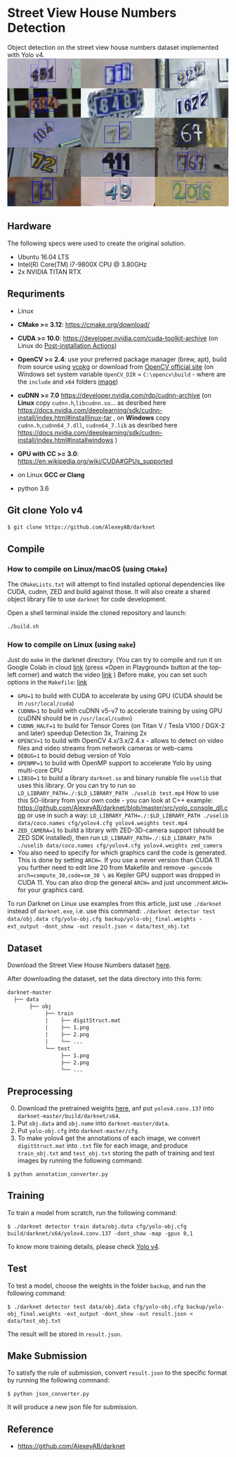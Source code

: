 # Street View House Numbers Detection
Object detection on the street view house numbers dataset implemented with Yolo v4.
![alt text](https://github.com/danny91708/Selected-Topics-in-Visual-Recognition-using-Deep-Learning/blob/main/HW2/NumbersDetection.png?raw=true)

## Hardware
The following specs were used to create the original solution.
- Ubuntu 16.04 LTS
- Intel(R) Core(TM) i7-9800X CPU @ 3.80GHz
- 2x NVIDIA TITAN RTX

## Requriments
* Linux
* **CMake >= 3.12**: https://cmake.org/download/
* **CUDA >= 10.0**: https://developer.nvidia.com/cuda-toolkit-archive (on Linux do [Post-installation Actions](https://docs.nvidia.com/cuda/cuda-installation-guide-linux/index.html#post-installation-actions))
* **OpenCV >= 2.4**: use your preferred package manager (brew, apt), build from source using [vcpkg](https://github.com/Microsoft/vcpkg) or download from [OpenCV official site](https://opencv.org/releases.html) (on Windows set system variable `OpenCV_DIR` = `C:\opencv\build` - where are the `include` and `x64` folders [image](https://user-images.githubusercontent.com/4096485/53249516-5130f480-36c9-11e9-8238-a6e82e48c6f2.png))
* **cuDNN >= 7.0** https://developer.nvidia.com/rdp/cudnn-archive (on **Linux** copy `cudnn.h`,`libcudnn.so`... as desribed here https://docs.nvidia.com/deeplearning/sdk/cudnn-install/index.html#installlinux-tar , on **Windows** copy `cudnn.h`,`cudnn64_7.dll`, `cudnn64_7.lib` as desribed here https://docs.nvidia.com/deeplearning/sdk/cudnn-install/index.html#installwindows )
* **GPU with CC >= 3.0**: https://en.wikipedia.org/wiki/CUDA#GPUs_supported
* on Linux **GCC or Clang**

* python 3.6

## Git clone Yolo v4
```
$ git clone https://github.com/AlexeyAB/darknet
```

## Compile
### How to compile on Linux/macOS (using `CMake`)

The `CMakeLists.txt` will attempt to find installed optional dependencies like CUDA, cudnn, ZED and build against those. It will also create a shared object library file to use `darknet` for code development.

Open a shell terminal inside the cloned repository and launch:

```bash
./build.sh
```

### How to compile on Linux (using `make`)

Just do `make` in the darknet directory. (You can try to compile and run it on Google Colab in cloud [link](https://colab.research.google.com/drive/12QusaaRj_lUwCGDvQNfICpa7kA7_a2dE) (press «Open in Playground» button at the top-left corner) and watch the video [link](https://www.youtube.com/watch?v=mKAEGSxwOAY) )
Before make, you can set such options in the `Makefile`: [link](https://github.com/AlexeyAB/darknet/blob/9c1b9a2cf6363546c152251be578a21f3c3caec6/Makefile#L1)

* `GPU=1` to build with CUDA to accelerate by using GPU (CUDA should be in `/usr/local/cuda`)
* `CUDNN=1` to build with cuDNN v5-v7 to accelerate training by using GPU (cuDNN should be in `/usr/local/cudnn`)
* `CUDNN_HALF=1` to build for Tensor Cores (on Titan V / Tesla V100 / DGX-2 and later) speedup Detection 3x, Training 2x
* `OPENCV=1` to build with OpenCV 4.x/3.x/2.4.x - allows to detect on video files and video streams from network cameras or web-cams
* `DEBUG=1` to bould debug version of Yolo
* `OPENMP=1` to build with OpenMP support to accelerate Yolo by using multi-core CPU
* `LIBSO=1` to build a library `darknet.so` and binary runable file `uselib` that uses this library. Or you can try to run so `LD_LIBRARY_PATH=./:$LD_LIBRARY_PATH ./uselib test.mp4` How to use this SO-library from your own code - you can look at C++ example: https://github.com/AlexeyAB/darknet/blob/master/src/yolo_console_dll.cpp
    or use in such a way: `LD_LIBRARY_PATH=./:$LD_LIBRARY_PATH ./uselib data/coco.names cfg/yolov4.cfg yolov4.weights test.mp4`
* `ZED_CAMERA=1` to build a library with ZED-3D-camera support (should be ZED SDK installed), then run
    `LD_LIBRARY_PATH=./:$LD_LIBRARY_PATH ./uselib data/coco.names cfg/yolov4.cfg yolov4.weights zed_camera`
* You also need to specify for which graphics card the code is generated. This is done by setting `ARCH=`. If you use a never version than CUDA 11 you further need to edit line 20 from Makefile and remove `-gencode arch=compute_30,code=sm_30 \` as Kepler GPU support was dropped in CUDA 11. You can also drop the general `ARCH=` and just uncomment `ARCH=` for your graphics card.

To run Darknet on Linux use examples from this article, just use `./darknet` instead of `darknet.exe`, i.e. use this command: `./darknet detector test data/obj.data cfg/yolo-obj.cfg backup/yolo-obj_final.weights -ext_output -dont_show -out result.json < data/test_obj.txt`


## Dataset
Download the Street View House Numbers dataset [here](https://drive.google.com/drive/u/1/folders/1Ob5oT9Lcmz7g5mVOcYH3QugA7tV3WsSl).

After downloading the dataset, set the data directory into this form:
```
darknet-master
  ├── data
       ├── obj
            ├── train
            |    ├── digitStruct.mat
            |    ├── 1.png
            |    ├── 2.png
            |    └── ...
            └── test
                 ├── 1.png
                 ├── 2.png
                 └── ...
```

## Preprocessing
0. Download the pretrained weights [here](https://drive.google.com/file/d/1_QpkXEbhclqzjDgtYtqe7GJUta7ZKHi0/view?usp=sharing), anf put `yolov4.conv.137` into `darknet-master/build/darknet/x64`.
1. Put `obj.data` and `obj.name` into `darknet-master/data`.
2. Put `yolo-obj.cfg` into `darknet-master/cfg`.
3. To make yolov4 get the annotations of each image, we convert `digitStruct.mat` into `.txt` file for each image, and produce `train_obj.txt` and `test_obj.txt` storing the path of training and test images by running the following command:
```
$ python annotation_converter.py 
```


## Training
To train a model from scratch, run the following command:
```
$ ./darknet detector train data/obj.data cfg/yolo-obj.cfg build/darknet/x64/yolov4.conv.137 -dont_show -map -gpus 0,1
```

To know more training details, please check [Yolo v4](https://github.com/AlexeyAB/darknet).

## Test
To test a model, choose the weights in the folder `backup`, and run the following command:
```
$ ./darknet detector test data/obj.data cfg/yolo-obj.cfg backup/yolo-obj_final.weights -ext_output -dont_show -out result.json < data/test_obj.txt
```

The result will be stored in `result.json`.

## Make Submission
To satisfy the rule of submission, convert `result.json` to the specific format by running the following command:
```
$ python json_converter.py
```

It will produce a new json file for submission.

## Reference
- https://github.com/AlexeyAB/darknet

